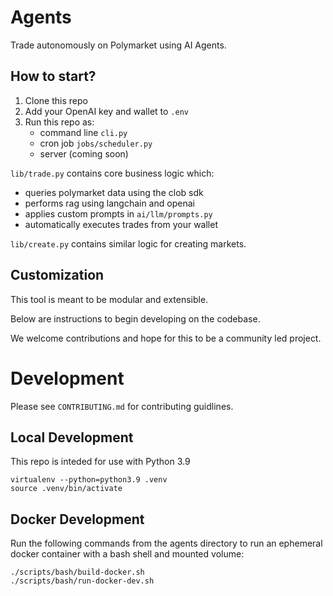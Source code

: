# Agents

Trade autonomously on Polymarket using AI Agents.

## How to start?

1) Clone this repo
2) Add your OpenAI key and wallet to `.env`
3) Run this repo as:
    * command line `cli.py`
    * cron job `jobs/scheduler.py`
    * server (coming soon)

`lib/trade.py` contains core business logic which:
- queries polymarket data using the clob sdk
- performs rag using langchain and openai
- applies custom prompts in `ai/llm/prompts.py`
- automatically executes trades from your wallet

`lib/create.py` contains similar logic for creating markets.

## Customization

This tool is meant to be modular and extensible.

Below are instructions to begin developing on the codebase.

We welcome contributions and hope for this to be a community led project.

# Development

Please see `CONTRIBUTING.md` for contributing guidlines.

## Local Development

This repo is inteded for use with Python 3.9

```
virtualenv --python=python3.9 .venv
source .venv/bin/activate
```

## Docker Development

Run the following commands from the agents directory to run an ephemeral docker container with a bash shell and mounted volume:

```
./scripts/bash/build-docker.sh
./scripts/bash/run-docker-dev.sh
```
